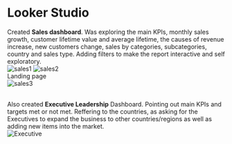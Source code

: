# Looker Studio

Created **Sales dashboard**. Was exploring the main KPIs, monthly sales growth, customer lifetime value and average lifetime, the causes of revenue increase, new customers change, sales by categories, subcategories, country and sales type. Adding filters to make the report interactive and self exploratory. <br>
![sales1](https://user-images.githubusercontent.com/117217908/226910863-b8170fb8-43cc-405f-a6c7-37233cacc172.JPG)
![sales2](https://user-images.githubusercontent.com/117217908/226910895-14c2e9c9-c764-4864-8995-7fe6d8725f58.JPG) <br>
Landing page <br>
![sales3](https://user-images.githubusercontent.com/117217908/226910922-10b18dfd-0f74-4180-9487-33f1e90cde06.JPG) <br><br>

Also created **Executive Leadership** Dashboard.
Pointing out main KPIs and targets met or not met. Reffering to the countries, as asking for the Executives to expand the business to other countries/regions as well as adding new items into the market.<br>
![Executive](https://user-images.githubusercontent.com/117217908/226912823-b935b2f9-20a4-4012-aba8-31abeaddf715.JPG)
